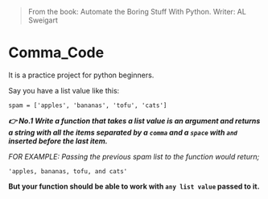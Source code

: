 
>From the book: Automate the Boring Stuff With Python. Writer: AL Sweigart 

# Comma_Code
It is a practice project for python beginners. 

Say you have a list value like this:
```
spam = ['apples', 'bananas', 'tofu', 'cats'] 
```

***👉 No.1 Write a function that takes a list value is an argument and returns a string with all the items separated by a `comma` and a `space` with `and` inserted before the last item.***

*FOR EXAMPLE: Passing the previous spam list to the function would return;*
```
'apples, bananas, tofu, and cats'
```
**But your function should be able to work with `any list value` passed to it.**


